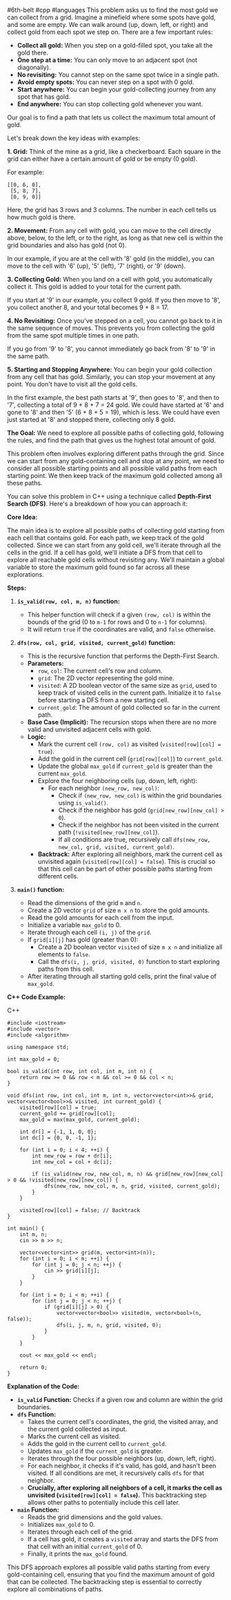 #6th-belt #cpp #languages 
This problem asks us to find the most gold we can collect from a grid. Imagine a minefield where some spots have gold, and some are empty. We can walk around (up, down, left, or right) and collect gold from each spot we step on. There are a few important rules:

- **Collect all gold:** When you step on a gold-filled spot, you take all the gold there.
- **One step at a time:** You can only move to an adjacent spot (not diagonally).
- **No revisiting:** You cannot step on the same spot twice in a single path.
- **Avoid empty spots:** You can never step on a spot with 0 gold.
- **Start anywhere:** You can begin your gold-collecting journey from any spot that has gold.
- **End anywhere:** You can stop collecting gold whenever you want.

Our goal is to find a path that lets us collect the maximum total amount of gold.

Let's break down the key ideas with examples:

**1. Grid:** Think of the mine as a grid, like a checkerboard. Each square in the grid can either have a certain amount of gold or be empty (0 gold).

For example:

```
[[0, 6, 0],
 [5, 8, 7],
 [0, 9, 0]]
```

Here, the grid has 3 rows and 3 columns. The number in each cell tells us how much gold is there.

**2. Movement:** From any cell with gold, you can move to the cell directly above, below, to the left, or to the right, as long as that new cell is within the grid boundaries and also has gold (not 0).

In our example, if you are at the cell with '8' gold (in the middle), you can move to the cell with '6' (up), '5' (left), '7' (right), or '9' (down).

**3. Collecting Gold:** When you land on a cell with gold, you automatically collect it. This gold is added to your total for the current path.

If you start at '9' in our example, you collect 9 gold. If you then move to '8', you collect another 8, and your total becomes 9 + 8 = 17.

**4. No Revisiting:** Once you've stepped on a cell, you cannot go back to it in the same sequence of moves. This prevents you from collecting the gold from the same spot multiple times in one path.

If you go from '9' to '8', you cannot immediately go back from '8' to '9' in the same path.

**5. Starting and Stopping Anywhere:** You can begin your gold collection from any cell that has gold. Similarly, you can stop your movement at any point. You don't have to visit all the gold cells.

In the first example, the best path starts at '9', then goes to '8', and then to '7', collecting a total of 9 + 8 + 7 = 24 gold. We could have started at '6' and gone to '8' and then '5' (6 + 8 + 5 = 19), which is less. We could have even just started at '8' and stopped there, collecting only 8 gold.

**The Goal:** We need to explore all possible paths of collecting gold, following the rules, and find the path that gives us the highest total amount of gold.

This problem often involves exploring different paths through the grid. Since we can start from any gold-containing cell and stop at any point, we need to consider all possible starting points and all possible valid paths from each starting point. We then keep track of the maximum gold collected among all these paths.

You can solve this problem in C++ using a technique called **Depth-First Search (DFS)**. Here's a breakdown of how you can approach it:

**Core Idea:**

The main idea is to explore all possible paths of collecting gold starting from each cell that contains gold. For each path, we keep track of the gold collected. Since we can start from any gold cell, we'll iterate through all the cells in the grid. If a cell has gold, we'll initiate a DFS from that cell to explore all reachable gold cells without revisiting any. We'll maintain a global variable to store the maximum gold found so far across all these explorations.

**Steps:**

1. **`is_valid(row, col, m, n)` function:**
    
    - This helper function will check if a given `(row, col)` is within the bounds of the grid (0 to `m-1` for rows and 0 to `n-1` for columns).
    - It will return `true` if the coordinates are valid, and `false` otherwise.
2. **`dfs(row, col, grid, visited, current_gold)` function:**
    
    - This is the recursive function that performs the Depth-First Search.
    - **Parameters:**
        - `row`, `col`: The current cell's row and column.
        - `grid`: The 2D vector representing the gold mine.
        - `visited`: A 2D boolean vector of the same size as `grid`, used to keep track of visited cells in the current path. Initialize it to `false` before starting a DFS from a new starting cell.
        - `current_gold`: The amount of gold collected so far in the current path.
    - **Base Case (Implicit):** The recursion stops when there are no more valid and unvisited adjacent cells with gold.
    - **Logic:**
        - Mark the current cell `(row, col)` as visited (`visited[row][col] = true`).
        - Add the gold in the current cell (`grid[row][col]`) to `current_gold`.
        - Update the global `max_gold` if `current_gold` is greater than the current `max_gold`.
        - Explore the four neighboring cells (up, down, left, right):
            - For each neighbor `(new_row, new_col)`:
                - Check if `(new_row, new_col)` is within the grid boundaries using `is_valid()`.
                - Check if the neighbor has gold (`grid[new_row][new_col] > 0`).
                - Check if the neighbor has not been visited in the current path (`!visited[new_row][new_col]`).
                - If all conditions are true, recursively call `dfs(new_row, new_col, grid, visited, current_gold)`.
        - **Backtrack:** After exploring all neighbors, mark the current cell as unvisited again (`visited[row][col] = false`). This is crucial so that this cell can be part of other possible paths starting from different cells.
3. **`main()` function:**
    
    - Read the dimensions of the grid `m` and `n`.
    - Create a 2D vector `grid` of size `m x n` to store the gold amounts.
    - Read the gold amounts for each cell from the input.
    - Initialize a variable `max_gold` to 0.
    - Iterate through each cell `(i, j)` of the `grid`.
    - If `grid[i][j]` has gold (greater than 0):
        - Create a 2D boolean vector `visited` of size `m x n` and initialize all elements to `false`.
        - Call the `dfs(i, j, grid, visited, 0)` function to start exploring paths from this cell.
    - After iterating through all starting gold cells, print the final value of `max_gold`.

**C++ Code Example:**

C++

```
#include <iostream>
#include <vector>
#include <algorithm>

using namespace std;

int max_gold = 0;

bool is_valid(int row, int col, int m, int n) {
    return row >= 0 && row < m && col >= 0 && col < n;
}

void dfs(int row, int col, int m, int n, vector<vector<int>>& grid, vector<vector<bool>>& visited, int current_gold) {
    visited[row][col] = true;
    current_gold += grid[row][col];
    max_gold = max(max_gold, current_gold);

    int dr[] = {-1, 1, 0, 0};
    int dc[] = {0, 0, -1, 1};

    for (int i = 0; i < 4; ++i) {
        int new_row = row + dr[i];
        int new_col = col + dc[i];

        if (is_valid(new_row, new_col, m, n) && grid[new_row][new_col] > 0 && !visited[new_row][new_col]) {
            dfs(new_row, new_col, m, n, grid, visited, current_gold);
        }
    }

    visited[row][col] = false; // Backtrack
}

int main() {
    int m, n;
    cin >> m >> n;

    vector<vector<int>> grid(m, vector<int>(n));
    for (int i = 0; i < m; ++i) {
        for (int j = 0; j < n; ++j) {
            cin >> grid[i][j];
        }
    }

    for (int i = 0; i < m; ++i) {
        for (int j = 0; j < n; ++j) {
            if (grid[i][j] > 0) {
                vector<vector<bool>> visited(m, vector<bool>(n, false));
                dfs(i, j, m, n, grid, visited, 0);
            }
        }
    }

    cout << max_gold << endl;

    return 0;
}
```

**Explanation of the Code:**

- **`is_valid` Function:** Checks if a given row and column are within the grid boundaries.
- **`dfs` Function:**
    - Takes the current cell's coordinates, the grid, the visited array, and the current gold collected as input.
    - Marks the current cell as visited.
    - Adds the gold in the current cell to `current_gold`.
    - Updates `max_gold` if the `current_gold` is greater.
    - Iterates through the four possible neighbors (up, down, left, right).
    - For each neighbor, it checks if it's valid, has gold, and hasn't been visited. If all conditions are met, it recursively calls `dfs` for that neighbor.
    - **Crucially, after exploring all neighbors of a cell, it marks the cell as unvisited (`visited[row][col] = false`).** This backtracking step allows other paths to potentially include this cell later.
- **`main` Function:**
    - Reads the grid dimensions and the gold values.
    - Initializes `max_gold` to 0.
    - Iterates through each cell of the grid.
    - If a cell has gold, it creates a `visited` array and starts the DFS from that cell with an initial `current_gold` of 0.
    - Finally, it prints the `max_gold` found.

This DFS approach explores all possible valid paths starting from every gold-containing cell, ensuring that you find the maximum amount of gold that can be collected. The backtracking step is essential to correctly explore all combinations of paths.